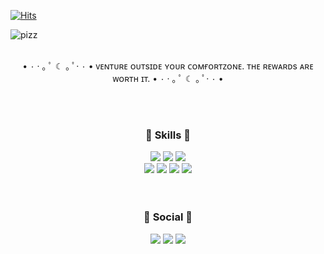 
[![Hits](https://hits.seeyoufarm.com/api/count/incr/badge.svg?url=https%3A%2F%2Fgithub.com%2Fkimitt%2FThinking-pizza%2Fhit-counter&count_bg=%23D4D4D4&title_bg=%23FED850&icon=&icon_color=%23E7E7E7&title=welcome&edge_flat=false)](https://hits.seeyoufarm.com)

![pizz](https://user-images.githubusercontent.com/101456751/162144500-ac9da5f5-3411-45d9-9428-74a2cfe1ac6c.jpg)
</br>
</br>
<p align="center">• ۰ · ｡ ﾟ ☾ ｡ ﾟ· ۰ • ᴠᴇɴᴛᴜʀᴇ ᴏᴜᴛsɪᴅᴇ ʏᴏᴜʀ ᴄᴏᴍғᴏʀᴛᴢᴏɴᴇ. ᴛʜᴇ ʀᴇᴡᴀʀᴅs ᴀʀᴇ ᴡᴏʀᴛʜ ɪᴛ. • ۰ · ｡ ﾟ ☾ ｡ ﾟ· ۰ •</p>
</br>
</br>
<h3 align="center">🍕 Skills 🍕</h3>
<p align="center">
<img src="https://img.shields.io/badge/HTML5-E34F26?style=flat-square&logo=HTML5&logoColor=white"/>
<img src="https://img.shields.io/badge/CSS3-1572B6?style=flat-square&logo=CSS3&logoColor=white"/>
<img src="https://img.shields.io/badge/JavaScript-F7DF1E?style=flat-square&logo=JavaScript&logoColor=white"/></br>
<img src="https://img.shields.io/badge/Firebase-FFCA28?style=flat-square&logo=Firebase&logoColor=white"/> 
<img src="https://img.shields.io/badge/Git-F05032?style=flat-square&logo=Git&logoColor=white"/>
<img src="https://img.shields.io/badge/GitHub-181717?style=flat-square&logo=GitHub&logoColor=white"/>
<img src="https://img.shields.io/badge/Slack-4A154B?style=flat-square&logo=Slack&logoColor=white"/>
</br>
</br>
</br>
<h3 align="center">💌 Social 💌</h3>
<p align="center"><a href="https://kimitt.tistory.com/"><img src="https://img.shields.io/badge/My tech blog-80cbc4?style=flat-square&logo=GitHub Sponsors&logoColor=white&link=https://kimitt.tistory.com/"/></a>  <a href="mailto:mizzkkim7@gmail.com"><img src="https://img.shields.io/badge/Gmail-dd2c00?style=flat-square&logo=Gmail&logoColor=white&link=mailto:mizzkkim7@gmail.com"/></a>
<a href="https://www.instagram.com/m_kim_00"><img src="https://img.shields.io/badge/Instagram-%23E4405F.svg?style=flat-square&logo=Instagram&logoColor=white&link=https://www.instagram.com/m_kim_00"/></a></p>


